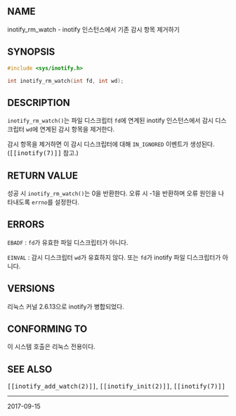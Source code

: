 ## NAME

inotify_rm_watch - inotify 인스턴스에서 기존 감시 항목 제거하기

## SYNOPSIS

```c
#include <sys/inotify.h>

int inotify_rm_watch(int fd, int wd);
```

## DESCRIPTION

`inotify_rm_watch()`는 파일 디스크립터 `fd`에 연계된 inotify 인스턴스에서 감시 디스크립터 `wd`에 연계된 감시 항목을 제거한다.

감시 항목을 제거하면 이 감시 디스크립터에 대해 `IN_IGNORED` 이벤트가 생성된다. (<tt>[[inotify(7)]]</tt> 참고.)

## RETURN VALUE

성공 시 `inotify_rm_watch()`는 0을 반환한다. 오류 시 -1을 반환하며 오류 원인을 나타내도록 `errno`를 설정한다.

## ERRORS

`EBADF`
:   `fd`가 유효한 파일 디스크립터가 아니다.

`EINVAL`
:   감시 디스크립터 `wd`가 유효하지 않다. 또는 `fd`가 inotify 파일 디스크립터가 아니다.

## VERSIONS

리눅스 커널 2.6.13으로 inotify가 병합되었다.

## CONFORMING TO

이 시스템 호출은 리눅스 전용이다.

## SEE ALSO

<tt>[[inotify_add_watch(2)]]</tt>, <tt>[[inotify_init(2)]]</tt>, <tt>[[inotify(7)]]</tt>

----

2017-09-15
